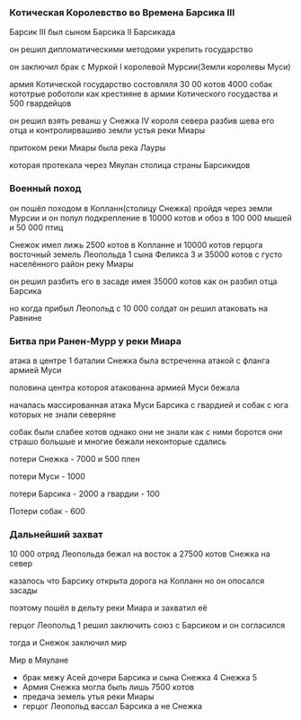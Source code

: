 

### Котическая Королевство во Времена Барсика III


Барсик III был сыном Барсика II Барсикада

он решил дипломатическими методоми укрепить государство

он заключил брак с Муркой I королевой Мурсии(Земли королевы Муси)

армия Котической государство состовляля 30 00 котов 4000 собак кототрые роботоли как крестияне в армии Котического госудаства и 500 гвардейцов 

он решил взять реванш у Снежка IV  короля севера разбив шева его отца и контролирвашиво земли устья реки Миары


притоком реки Миары была река Лауры

которая протекала через Мяулан столица страны Барсикидов

### Военный поход

он пошёл походом в Копланн(столицу Снежка) пройдя через земли Мурсии и он полул подкрепление в 10000 котов и обоз в 100 000 мышей и 50 000 птиц



Снежок имел лижь 2500 котов в Копланне и 10000 котов герцога восточный земель Леопольда 1 сына Феликса 3 и 35000 котов с густо населённого район реку Миары


он решил разбить его в засаде имея 35000 котов как он разбил отца Барсика


но когда прибыл Леопольд с 10 000 солдат он решил атаковать на Равнине


### Битва при Ранен-Мурр у реки Миара

атака в центре 1 баталии Снежка была встреченна атакой с фланга армией Муси

половина центра котороя атакованна армией Муси бежала

началась массированная атака Муси Барсика с гвардией и собак с юга которых не знали северяне


собак были слабее котов однако они не знали как с ними боротся они страшо большые и многие бежали неконторые сдались


потери Снежка - 7000 и 500 плен

потери Муси - 1000 

потери Барсика - 2000 а гвардии - 100

Потери собак - 600




### Дальнейший захват

10 000 отряд Леопольда бежал на восток а 27500 котов Снежка на север

казалось что Барсику открыта дорога на Копланн но он опосался засады

поэтому пошёл в дельту реки Миара и захватил её


герцог Леопольд 1 решил заключить союз с Барсиком и он согласился

тогда и Снежок заключил мир

Мир в Мяулане
- брак межу Асей дочери Барсика и сына Снежка 4 Снежка 5
- Армия Снежка могла быль лишь 7500 котов
- предача земель утья реки Миары
- герцог Леопольд вассал Барсика а не Снежка





